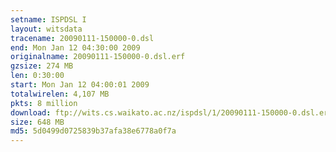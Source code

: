 ```yaml
---
setname: ISPDSL I
layout: witsdata
tracename: 20090111-150000-0.dsl
end: Mon Jan 12 04:30:00 2009
originalname: 20090111-150000-0.dsl.erf
gzsize: 274 MB
len: 0:30:00
start: Mon Jan 12 04:00:01 2009
totalwirelen: 4,107 MB
pkts: 8 million
download: ftp://wits.cs.waikato.ac.nz/ispdsl/1/20090111-150000-0.dsl.erf.gz
size: 648 MB
md5: 5d0499d0725839b37afa38e6778a0f7a
---
```

